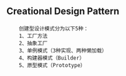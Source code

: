 ## Creational Design Pattern
```
    创建型设计模式分为以下5种：
    1、工厂方法
    2、抽象工厂
    3、单例模式（3种实现、两种懒加载）
    4、构建器模式（Builder）
    5、原型模式（Prototype）
```
